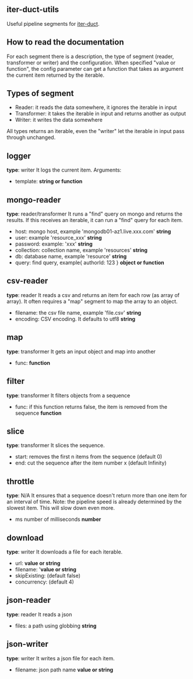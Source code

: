 iter-duct-utils
---------------
Useful pipeline segments for [iter-duct](https://github.com/tes/iter-duct).

How to read the documentation
-----------------------------
For each segment there is a description, the type of segment (reader, transformer or writer) and the configuration.
When specified "value or function", the config parameter can get a function that takes as argument the current item returned by the iterable.

Types of segment
----------------
* Reader: it reads the data somewhere, it ignores the iterable in input
* Transformer: it takes the iterable in input and returns another as output
* Writer: it writes the data somewhere

All types returns an iterable, even the "writer" let the iterable in input pass through unchanged.

logger
------
**type**: writer
It logs the current item.
Arguments:
* template: **string or function**

mongo-reader
------------
**type**: reader/transformer
It runs a "find" query on mongo and returns the results.
If this receives an iterable, it can run a "find" query for each item.
* host: mongo host, example 'mongodb01-az1.live.xxx.com' **string**
* user: example 'resource_xxx' **string**
* password: example: 'xxx' **string**
* collection: collection name, example 'resources' **string**
* db: database name, example 'resource' **string**
* query: find query, example{ authorId: 123 } **object or function**

csv-reader
----------
**type**: reader
It reads a csv and returns an item for each row (as array of array).
It often requires a "map" segment to map the array to an object.

* filename: the csv file name, example 'file.csv' **string**
* encoding: CSV encoding. It defaults to utf8 **string**

map
---
**type**: transformer
It gets an input object and map into another
* func: **function**

filter
------
**type**: transformer
It filters objects from a sequence
* func: if this function returns false, the item is removed from the sequence **function**

slice
-----
**type**: transformer
It slices the sequence.
* start: removes the first n items from the sequence (default 0)
* end: cut the sequence after the item number x (default Infinity)

throttle
--------
**type**: N/A
It ensures that a sequence doesn't return more than one item for an interval of time.
Note: the pipeline speed is already determined by the slowest item. This will slow down even more.
* ms number of milliseconds **number**

download
--------
**type**: writer
It downloads a file for each iterable.
* url: **value or string**
* filename: '**value or string**
* skipExisting: (default false)
* concurrency: (default 4)

json-reader
-----------
**type**: reader
It reads a json
* files: a path using globbing **string**

json-writer
-----------
**type**: writer
It writes a json file for each item.
* filename: json path name **value or string**
